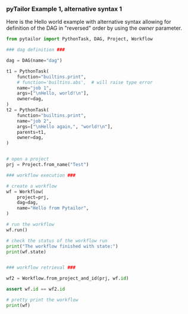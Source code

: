 ### pyTailor Example 1, alternative syntax 1
Here is the Hello world example with alternative syntax allowing for definition of the
DAG in "reversed" order by using the *owner* parameter.

``` python 
from pytailor import PythonTask, DAG, Project, Workflow

### dag definition ###

dag = DAG(name="dag")

t1 = PythonTask(
    function="builtins.print",
    # function='builtins.abs',  # will raise type error
    name="job 1",
    args=["\nHello, world!\n"],
    owner=dag,
)
t2 = PythonTask(
    function="builtins.print",
    name="job 2",
    args=["\nHello again,", "world!\n"],
    parents=t1,
    owner=dag,
)


# open a project
prj = Project.from_name("Test")

### workflow execution ###

# create a workflow
wf = Workflow(
    project=prj,
    dag=dag,
    name="Hello from Pytailor",
)

# run the workflow
wf.run()

# check the status of the workflow run
print("The workflow finished with state:")
print(wf.state)


### workflow retrieval ###

wf2 = Workflow.from_project_and_id(prj, wf.id)

assert wf.id == wf2.id

# pretty print the workflow
print(wf)
```
